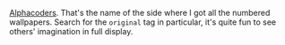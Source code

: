 [Alphacoders](alphacoders.com). That's the name of the side where I got all the numbered wallpapers.
Search for the `original` tag in particular, it's quite fun to see others' imagination in full display.
